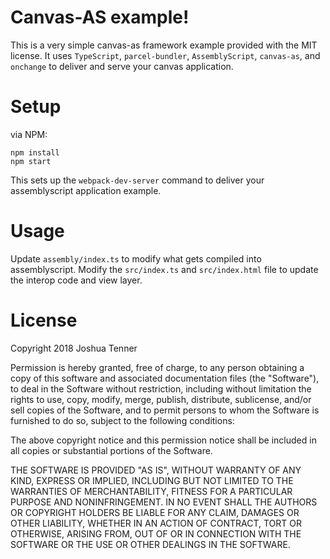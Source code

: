 # Canvas-AS example!

This is a very simple canvas-as framework example provided with the MIT license. It uses `TypeScript`, `parcel-bundler`, `AssemblyScript`, `canvas-as`, and `onchange` to deliver and serve your canvas application.

# Setup

via NPM:

```
npm install
npm start
```

This sets up the `webpack-dev-server` command to deliver your assemblyscript application example.

# Usage

Update `assembly/index.ts` to modify what gets compiled into assemblyscript. Modify the `src/index.ts` and `src/index.html` file to update the interop code and view layer.

# License

Copyright 2018 Joshua Tenner

Permission is hereby granted, free of charge, to any person obtaining a copy of this software and associated documentation files (the "Software"), to deal in the Software without restriction, including without limitation the rights to use, copy, modify, merge, publish, distribute, sublicense, and/or sell copies of the Software, and to permit persons to whom the Software is furnished to do so, subject to the following conditions:

The above copyright notice and this permission notice shall be included in all copies or substantial portions of the Software.

THE SOFTWARE IS PROVIDED "AS IS", WITHOUT WARRANTY OF ANY KIND, EXPRESS OR IMPLIED, INCLUDING BUT NOT LIMITED TO THE WARRANTIES OF MERCHANTABILITY, FITNESS FOR A PARTICULAR PURPOSE AND NONINFRINGEMENT. IN NO EVENT SHALL THE AUTHORS OR COPYRIGHT HOLDERS BE LIABLE FOR ANY CLAIM, DAMAGES OR OTHER LIABILITY, WHETHER IN AN ACTION OF CONTRACT, TORT OR OTHERWISE, ARISING FROM, OUT OF OR IN CONNECTION WITH THE SOFTWARE OR THE USE OR OTHER DEALINGS IN THE SOFTWARE.
